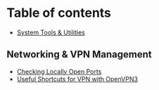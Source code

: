 # Table of contents

* [System Tools & Utilities](README.md)

## Networking & VPN Management

* [Checking Locally Open Ports](networking-and-vpn-management/checking-locally-open-ports.md)
* [Useful Shortcuts for VPN with OpenVPN3](networking-and-vpn-management/useful-shortcuts-for-vpn-with-openvpn3.md)
